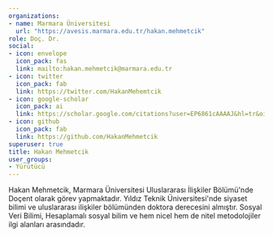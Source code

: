 ```yaml
---
organizations:
- name: Marmara Üniversitesi
  url: "https://avesis.marmara.edu.tr/hakan.mehmetcik"
role: Doç. Dr.
social:
- icon: envelope
  icon_pack: fas
  link: mailto:hakan.mehmetcik@marmara.edu.tr
- icon: twitter
  icon_pack: fab
  link: https://twitter.com/HakanMehemtcik
- icon: google-scholar
  icon_pack: ai
  link: https://scholar.google.com/citations?user=EP6861cAAAAJ&hl=tr&oi=ao
- icon: github
  icon_pack: fab
  link: https://github.com/HakanMehmetcik
superuser: true
title: Hakan Mehmetcik
user_groups:
- Yürütücü
---
```


Hakan Mehmetcik, Marmara Üniversitesi Uluslararası İlişkiler Bölümü'nde Doçent olarak görev yapmaktadır. Yıldız Teknik Üniversitesi'nde siyaset bilimi ve uluslararası ilişkiler bölümünden doktora derecesini almıştır. Sosyal Veri Bilimi, Hesaplamalı sosyal bilim ve hem nicel hem de nitel metodolojiler ilgi alanları arasındadır.
